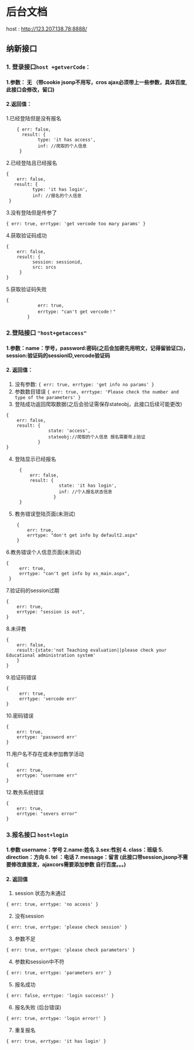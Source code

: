 # 后台文档
host : http://123.207.138.78:8888/
## 纳新接口
###  1. 登录接口`host +getverCode：`
#### 1.参数： 无 （带cookie jsonp不用写，cros ajax必须带上一些参数，具体百度,此接口会修改，留口)
#### 2.返回值：

1.已经登陆但是没有报名

		{ err: false,
		  result: {
             	type: 'it has access',
          	    inf: //爬取的个人信息
         }

2.已经登陆且已经报名


    { 
        err: false, 
       result: {
   		      type: 'it has login',
              inf: //报名的个人信息
     }

3.没有登陆但是传参了

    { err: true, errtype: 'get vercode too mary params' }

4.获取验证码成功

    {
   		err: false,
        result: {
              session: sessionid,
              src: srcs
         }
    }


5.获取验证码失败

    {
                err: true,
                errtype: "can't get vercode！"
            }
###  2.登陆接口 `"host+getaccess"` 
#### 1.参数：name：学号，password:密码(之后会加密先用明文，记得留验证口)，session:验证码的sessionID,vercode验证码
#### 2. 返回值：
1. 没有参数:
`{ err: true, errtype: 'get info no params' }`
2. 参数数目错误
`{ err: true, errtype: 'Please check the number and type of the parameters' }`
3. 登陆成功返回爬取数据(之后会验证需保存stateobj，此接口后续可能更改) 
```
{
    err: false,
    result: {
                state: 'access', 
                stateobj://爬取的个人信息 报名需要带上验证
            }
}
```
4. 登陆显示已经报名
```
     {
         err: false, 
         result: {
                    state: 'it has login',
                    inf: //个人报名状态信息
                  }
     }                    

```
5. 教务错误登陆页面(未测试)
```
    {
        err: true,
        errtype: "don't get info by default2.aspx"
    }
```
6.教务错误个人信息页面(未测试)
```
{
     err: true,
     errtype: "can't get info by xs_main.aspx",
 }
```
7.验证码的session过期
```
{
    err: true,
    errtype: "session is out",
}
```
8.未评教
```
{
    err: false,
    result:{state:'not Teaching evaluation||please check your Educational administration system'
    }
}
```
9.验证码错误
```
{
     err: true,
     errtype: 'vercode err'
}
```
10.密码错误
```
{
    err: true,
    errtype: 'password err'
}
```
11.用户名不存在或未参加教学活动
```
{
    err: true,
    errtype: "username err"
}
```
12.教务系统错误
```
{
    err: true,
    errtype: "severs error"
}
```

### 3.报名接口 `host+login` 
#### 1.参数 username：学号 2.name:姓名 3.sex:性别 4. class：班级 5. direction：方向 6. tel ：电话 7. message：留言 (此接口带session,jsonp不需要修改直接发，ajaxcors需要添加参数 自行百度。。。)
#### 2. 返回值
1. session 状态为未通过
```
{ err: true, errtype: 'no access' }
```
2. 没有session
```
{ err: true, errtype: 'please check session' }
```
3. 参数不足
```
{ err: true, errtype: 'please check parameters' }
```
4. 参数和session中不符
```
{ err: true, errtype: 'parameters err' }
```
5. 报名成功
```
{ err: false, errtype: 'login success!' }
```
6. 报名失败 (后台错误)
```
{ err: true, errtype: 'login error!' }
```
7. 重复报名
```
{ err: true, errtype: 'it has login' }
```

